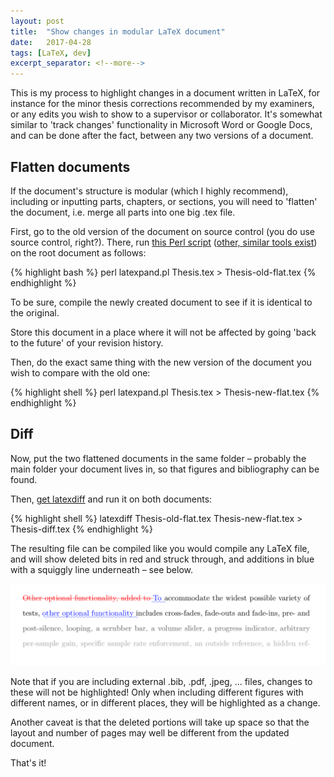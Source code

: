 ```yaml
---
layout: post
title:  "Show changes in modular LaTeX document"
date:   2017-04-28
tags: [LaTeX, dev]
excerpt_separator: <!--more-->
---
```


This is my process to highlight changes in a document written in LaTeX, for instance for the minor thesis corrections recommended by my examiners, or any edits you wish to show to a supervisor or collaborator. 
It's somewhat similar to 'track changes' functionality in Microsoft Word or Google Docs, and can be done after the fact, between any two versions of a document. 

<!--more-->

## Flatten documents

If the document's structure is modular (which I highly recommend), including or inputting parts, chapters, or sections, you will need to 'flatten' the document, i.e. merge all parts into one big .tex file. 

First, go to the old version of the document on source control (you do use source control, right?). There, run [this Perl script](http://ctan.triasinformatica.nl/support/latexpand/latexpand) ([other, similar tools exist](https://tex.stackexchange.com/questions/21838/replace-inputfilex-by-the-content-of-filex-automatically)) on the root document as follows:

{% highlight bash %}
perl latexpand.pl Thesis.tex > Thesis-old-flat.tex
{% endhighlight %}

To be sure, compile the newly created document to see if it is identical to the original. 

Store this document in a place where it will not be affected by going 'back to the future' of your revision history. 

Then, do the exact same thing with the new version of the document you wish to compare with the old one:

{% highlight shell %}
perl latexpand.pl Thesis.tex > Thesis-new-flat.tex
{% endhighlight %}

## Diff

Now, put the two flattened documents in the same folder – probably the main folder your document lives in, so that figures and bibliography can be found. 

Then, [get latexdiff](https://www.sharelatex.com/blog/2013/02/16/using-latexdiff-for-marking-changes-to-tex-documents.html) and run it on both documents: 

{% highlight shell %}
latexdiff Thesis-old-flat.tex Thesis-new-flat.tex > Thesis-diff.tex
{% endhighlight %}

The resulting file can be compiled like you would compile any LaTeX file, and will show deleted bits in red and struck through, and additions in blue with a squiggly line underneath – see below. 

![latexdiff output](/images/blog/2017/04/latexdiff.png)

Note that if you are including external .bib, .pdf, .jpeg, ... files, changes to these will not be highlighted! Only when including different figures with different names, or in different places, they will be highlighted as a change. 

Another caveat is that the deleted portions will take up space so that the layout and number of pages may well be different from the updated document. 

That's it! 

